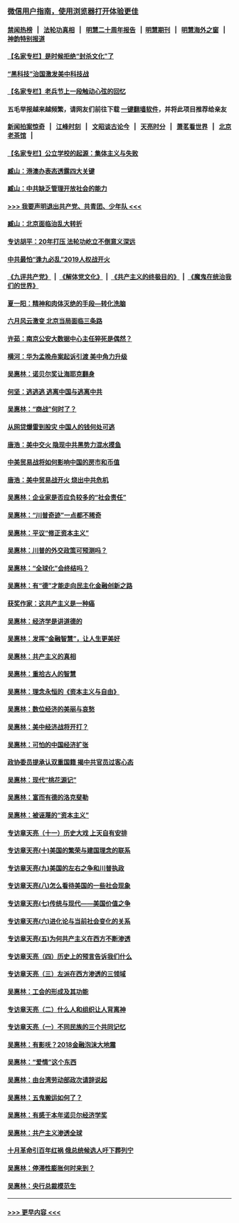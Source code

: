 ### [微信用户指南，使用浏览器打开体验更佳](https://github.com/gfw-breaker/banned-news1/blob/master/indexes/wechat-guide.md?t=0)
#### [禁闻热榜](热点新闻.md?t=0)  &nbsp;&nbsp;|&nbsp;&nbsp; [法轮功真相](https://github.com/gfw-breaker/truth/blob/master/README.md?t=0) &nbsp;&nbsp;|&nbsp;&nbsp; [明慧二十周年报告](https://github.com/gfw-breaker/mh-reports/blob/master/README.md?t=0) &nbsp;&nbsp;|&nbsp;&nbsp;[明慧期刊](https://github.com/gfw-breaker/mh-qikan) &nbsp;&nbsp;|&nbsp;&nbsp; [明慧海外之窗](https://github.com/gfw-breaker/mh-news/blob/master/README.md?t=0) &nbsp;&nbsp;|&nbsp;&nbsp; [神韵特别报道](https://github.com/gfw-breaker/mh-news/blob/master/shenyun.md?t=0)
#### [【名家专栏】是时候拒绝“封杀文化”了](../pages/nsc423/n11814093.md?t=02171611) 
#### [“黑科技”治国激发美中科技战](../pages/nsc423/n11638056.md?t=02171611) 
#### [【名家专栏】老兵节上一段触动心弦的回忆](../pages/nsc423/n11646016.md?t=02171611) 
#### 五毛举报越来越频繁，请网友们前往下载 [一键翻墙软件](https://github.com/gfw-breaker/ssr-accounts)，并将此项目推荐给亲友
#### [新闻拍案惊奇](https://github.com/gfw-breaker/banned-news1/blob/master/pages/link4.md) &nbsp;&nbsp;|&nbsp;&nbsp; [江峰时刻](https://github.com/gfw-breaker/banned-news1/blob/master/pages/link4.md) &nbsp;&nbsp;|&nbsp;&nbsp; [文昭谈古论今](https://github.com/gfw-breaker/banned-news1/blob/master/pages/link4.md) &nbsp;&nbsp;|&nbsp;&nbsp; [天亮时分](https://github.com/gfw-breaker/banned-news1/blob/master/pages/link4.md) &nbsp;&nbsp;|&nbsp;&nbsp; [萧茗看世界](https://github.com/gfw-breaker/banned-news1/blob/master/pages/link4.md) &nbsp;&nbsp;|&nbsp;&nbsp; [北京老茶馆](https://github.com/gfw-breaker/banned-news1/blob/master/pages/link4.md) &nbsp;&nbsp;|&nbsp;&nbsp; 
#### [【名家专栏】公立学校的起源：集体主义与失败](../pages/nsc423/n11601833.md?t=02171611) 
#### [臧山：港澳办表态透露四大关键](../pages/nsc423/n11421628.md?t=02171611) 
#### [臧山：中共缺乏管理开放社会的能力](../pages/nsc423/n11407457.md?t=02171611) 
#### [>>> 我要声明退出共产党、共青团、少年队 <<<](https://github.com/begood0513/goodnews/blob/master/quit/letter.md) 
#### [臧山：北京面临治乱大转折](../pages/nsc423/n11406895.md?t=02171611) 
#### [专访胡平：20年打压 法轮功屹立不倒意义深远](../pages/nsc423/n11398800.md?t=02171611) 
#### [中共最怕“逢九必乱”2019人权战开火](../pages/nsc423/n11385248.md?t=02171611) 
#### [《九评共产党》](https://github.com/begood0513/9ping.md/blob/master/README.md) &nbsp;|&nbsp; [《解体党文化》](../../../../jtdwh.md/blob/master/README.md)  &nbsp;|&nbsp; [《共产主义的终极目的》](../../../../gczydzjmd.md/blob/master/README.md) &nbsp;|&nbsp; [《魔鬼在统治我们的世界》](../../../../mgztzwmdsj.md/blob/master/README.md) 
#### [夏一阳：精神和肉体灭绝的手段—转化洗脑](../pages/nsc423/n11368250.md?t=02171611) 
#### [六月风云激变 北京当局面临三条路](../pages/nsc423/n11313668.md?t=02171611) 
#### [许茹：南京公安大数据中心主任猝死是偶然？](../pages/nsc423/n11064744.md?t=02171611) 
#### [横河：华为孟晚舟案起诉引渡 美中角力升级](../pages/nsc423/n11027230.md?t=02171611) 
#### [吴惠林：诺贝尔奖让海耶克翻身](../pages/nsc423/n10890049.md?t=02171611) 
#### [何坚：逃逃逃 逃离中国与逃离中共](../pages/nsc423/n10592891.md?t=02171611) 
#### [吴惠林：“商战”何时了？](../pages/nsc423/n10573558.md?t=02171611) 
#### [从网贷爆雷到股灾 中国人的钱何处可逃](../pages/nsc423/n10572800.md?t=02171611) 
#### [唐浩：美中交火 隐现中共黑势力混水摸鱼](../pages/nsc423/n10544040.md?t=02171611) 
#### [中美贸易战将如何影响中国的房市和币值](../pages/nsc423/n10543697.md?t=02171611) 
#### [唐浩：美中贸易战开火 烧出中共危机](../pages/nsc423/n10540126.md?t=02171611) 
#### [吴惠林：企业家是否应负较多的“社会责任”](../pages/nsc423/n10535022.md?t=02171611) 
#### [吴惠林：“川普奇迹”一点都不稀奇](../pages/nsc423/n10512808.md?t=02171611) 
#### [吴惠林：平议“修正资本主义”](../pages/nsc423/n10495724.md?t=02171611) 
#### [吴惠林：川普的外交政策可预测吗？](../pages/nsc423/n10462387.md?t=02171611) 
#### [吴惠林：“全球化”会终结吗？](../pages/nsc423/n10452838.md?t=02171611) 
#### [吴惠林：有“德”才能走向民主化金融创新之路](../pages/nsc423/n10432292.md?t=02171611) 
#### [获奖作家：这共产主义是一种癌](../pages/nsc423/n10431541.md?t=02171611) 
#### [吴惠林：经济学是讲道德的](../pages/nsc423/n10398014.md?t=02171611) 
#### [吴惠林：发挥“金融智慧”，让人生更美好](../pages/nsc423/n10375019.md?t=02171611) 
#### [吴惠林：共产主义的真相](../pages/nsc423/n10351394.md?t=02171611) 
#### [吴惠林：重拾古人的智慧](../pages/nsc423/n10337691.md?t=02171611) 
#### [吴惠林：理念永恒的《资本主义与自由》](../pages/nsc423/n10316274.md?t=02171611) 
#### [吴惠林：数位经济的美丽与哀愁](../pages/nsc423/n10292946.md?t=02171611) 
#### [吴惠林：美中经济战将开打？](../pages/nsc423/n10258825.md?t=02171611) 
#### [吴惠林：可怕的中国经济扩张](../pages/nsc423/n10219147.md?t=02171611) 
#### [政协委员提承认双重国籍 揭中共官员过客心态](../pages/nsc423/n10208809.md?t=02171611) 
#### [吴惠林：现代“桃花源记”](../pages/nsc423/n10185234.md?t=02171611) 
#### [吴惠林：富而有德的洛克斐勒](../pages/nsc423/n10142264.md?t=02171611) 
#### [吴惠林：被诬蔑的“资本主义”](../pages/nsc423/n10124816.md?t=02171611) 
#### [专访章天亮（十一）历史大戏 上天自有安排](../pages/nsc423/n10094905.md?t=02171611) 
#### [专访章天亮(十)美国的繁荣与建国理念的联系](../pages/nsc423/n10094899.md?t=02171611) 
#### [专访章天亮(九)美国的左右之争和川普执政](../pages/nsc423/n10094889.md?t=02171611) 
#### [专访章天亮(八)怎么看待美国的一些社会现象](../pages/nsc423/n10094857.md?t=02171611) 
#### [专访章天亮(七)传统与现代——美国价值之争](../pages/nsc423/n10093140.md?t=02171611) 
#### [专访章天亮(六)进化论与当前社会变化的关系](../pages/nsc423/n10092036.md?t=02171611) 
#### [专访章天亮(五)为何共产主义在西方不断渗透](../pages/nsc423/n10083620.md?t=02171611) 
#### [专访章天亮（四）历史上的预言告诉我们什么](../pages/nsc423/n10083606.md?t=02171611) 
#### [专访章天亮（三）左派在西方渗透的三领域](../pages/nsc423/n10081115.md?t=02171611) 
#### [吴惠林：工会的形成及其功能](../pages/nsc423/n10080633.md?t=02171611) 
#### [专访章天亮（二）什么人和组织让人背离神](../pages/nsc423/n10076637.md?t=02171611) 
#### [专访章天亮（一）不同民族的三个共同记忆](../pages/nsc423/n10074188.md?t=02171611) 
#### [吴惠林：有影呒？2018金融泡沫大地震](../pages/nsc423/n10040534.md?t=02171611) 
#### [吴惠林：“爱情”这个东西](../pages/nsc423/n10019423.md?t=02171611) 
#### [吴惠林：由台湾劳动部政次请辞说起](../pages/nsc423/n9979679.md?t=02171611) 
#### [吴惠林：五鬼搬运如何了？](../pages/nsc423/n9925338.md?t=02171611) 
#### [吴惠林：有感于本年诺贝尔经济学奖](../pages/nsc423/n9871883.md?t=02171611) 
#### [吴惠林：共产主义渗透全球](../pages/nsc423/n9812748.md?t=02171611) 
#### [十月革命引百年红祸 俄总统候选人吁下葬列宁](../pages/nsc423/n9810182.md?t=02171611) 
#### [吴惠林：停滞性膨胀何时来到？](../pages/nsc423/n9764136.md?t=02171611) 
#### [吴惠林：央行总裁模范生](../pages/nsc423/n9728134.md?t=02171611) 

----
#### [ >>> 更早内容 <<< ](../indexes/nsc423-earlier.md)
